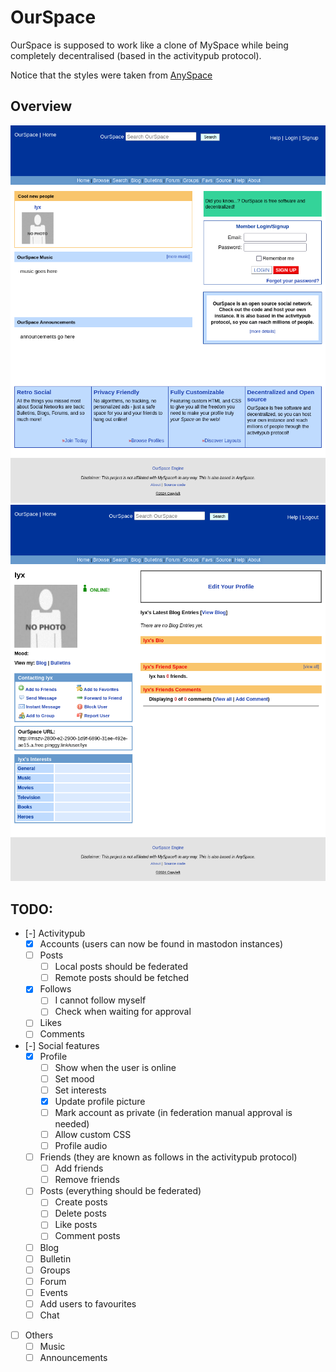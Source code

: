 # OurSpace

OurSpace is supposed to work like a clone of MySpace while being completely decentralised (based in the activitypub protocol).

Notice that the styles were taken from [AnySpace](https://anyspace.3to.moe/about.php)

## Overview

![](img/OurSpaceHome.png)
![](img/OurSpaceProfile.png)

## TODO:

- [-] Activitypub
    - [x] Accounts (users can now be found in mastodon instances)
    - [ ] Posts
        - [ ] Local posts should be federated
        - [ ] Remote posts should be fetched
    - [x] Follows
        - [ ] I cannot follow myself
        - [ ] Check when waiting for approval
    - [ ] Likes
    - [ ] Comments

- [-] Social features
    - [x] Profile
        - [ ] Show when the user is online
        - [ ] Set mood
        - [ ] Set interests
        - [x] Update profile picture
        - [ ] Mark account as private (in federation manual approval is needed)
        - [ ] Allow custom CSS
        - [ ] Profile audio
    - [ ] Friends (they are known as follows in the activitypub protocol)
        - [ ] Add friends
        - [ ] Remove friends
    - [ ] Posts (everything should be federated)
        - [ ] Create posts
        - [ ] Delete posts
        - [ ] Like posts
        - [ ] Comment posts
    - [ ] Blog
    - [ ] Bulletin
    - [ ] Groups
    - [ ] Forum
    - [ ] Events
    - [ ] Add users to favourites
    - [ ] Chat

- [ ] Others
    - [ ] Music
    - [ ] Announcements
